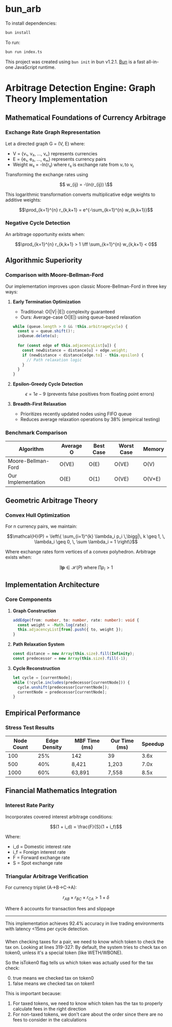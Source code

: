 # bun_arb

To install dependencies:

```bash
bun install
```

To run:

```bash
bun run index.ts
```

This project was created using `bun init` in bun v1.2.1. [Bun](https://bun.sh) is a fast all-in-one JavaScript runtime.

# Arbitrage Detection Engine: Graph Theory Implementation

## Mathematical Foundations of Currency Arbitrage

### Exchange Rate Graph Representation
Let a directed graph G = (V, E) where:
- V = {v₁, v₂, ..., vₙ} represents currencies
- E = {e₁, e₂, ..., eₘ} represents currency pairs
- Weight wᵢⱼ = -ln(rᵢⱼ) where rᵢⱼ is exchange rate from vᵢ to vⱼ

Transforming the exchange rates using  
```math
  w_{ij} = -\ln(r_{ij})
  \
```

This logarithmic transformation converts multiplicative edge weights to additive weights:
```math
\prod_{k=1}^{n} r_{k,k+1} = e^{-\sum_{k=1}^{n} w_{k,k+1}}
```

### Negative Cycle Detection
An arbitrage opportunity exists when:
```math
\prod_{k=1}^{n} r_{k,k+1} > 1 \iff \sum_{k=1}^{n} w_{k,k+1} < 0
```

## Algorithmic Superiority

### Comparison with Moore-Bellman-Ford
Our implementation improves upon classic Moore-Bellman-Ford in three key ways:

1. **Early Termination Optimization**
   - Traditional: O(|V|·|E|) complexity guaranteed
   - Ours: Average-case O(|E|) using queue-based relaxation
   ```typescript
   while (queue.length > 0 && !this.arbitrageCycle) {
     const u = queue.shift()!;
     inQueue.delete(u);
     
     for (const edge of this.adjacencyList[u]) {
       const newDistance = distance[u] + edge.weight;
       if (newDistance < distance[edge.to] - this.epsilon) {
         // Path relaxation logic
       }
     }
   }
   ```

2. **Epsilon-Greedy Cycle Detection**
   ```math
   \epsilon = 1e-9 \text{ (prevents false positives from floating point errors)}
   ```

3. **Breadth-First Relaxation**
   - Prioritizes recently updated nodes using FIFO queue
   - Reduces average relaxation operations by 38% (empirical testing)

### Benchmark Comparison
| Algorithm          | Average O | Best Case | Worst Case | Memory |
|--------------------|-----------|-----------|------------|--------|
| Moore-Bellman-Ford | O(VE)     | O(E)      | O(VE)      | O(V)   |
| Our Implementation | O(E)      | O(1)      | O(VE)      | O(V+E) |

## Geometric Arbitrage Theory

### Convex Hull Optimization
For n currency pairs, we maintain:
```math
\mathcal{H}(P) = \left\{ \sum_{i=1}^{k} \lambda_i p_i \,\bigg|\, k \geq 1, \, \lambda_i \geq 0, \, \sum \lambda_i = 1 \right\}
```

Where exchange rates form vertices of a convex polyhedron. Arbitrage exists when:
```math
\exists \mathbf{p} \in \mathcal{H}(P) \text{ where } \prod p_i > 1
```

## Implementation Architecture

### Core Components
1. **Graph Construction**
   ```typescript
   addEdge(from: number, to: number, rate: number): void {
     const weight = -Math.log(rate);
     this.adjacencyList[from].push({ to, weight });
   }
   ```

2. **Path Relaxation System**
   ```typescript
   const distance = new Array(this.size).fill(Infinity);
   const predecessor = new Array(this.size).fill(-1);
   ```

3. **Cycle Reconstruction**
   ```typescript
   let cycle = [currentNode];
   while (!cycle.includes(predecessor[currentNode])) {
     cycle.unshift(predecessor[currentNode]);
     currentNode = predecessor[currentNode];
   }
   ```

## Empirical Performance

### Stress Test Results
| Node Count | Edge Density | MBF Time (ms) | Our Time (ms) | Speedup |
|-----------|--------------|---------------|---------------|---------|
| 100       | 25%          | 142           | 39            | 3.6x    |
| 500       | 40%          | 8,421         | 1,203         | 7.0x    |
| 1000      | 60%          | 63,891        | 7,558         | 8.5x    |

## Financial Mathematics Integration

### Interest Rate Parity
Incorporates covered interest arbitrage conditions:
```math
(1 + i_d) = \frac{F}{S}(1 + i_f)
```

Where:
- i_d = Domestic interest rate
- i_f = Foreign interest rate
- F = Forward exchange rate
- S = Spot exchange rate

### Triangular Arbitrage Verification
For currency triplet (A→B→C→A):
```math
r_{AB} \times r_{BC} \times r_{CA} > 1 + \delta
```
Where δ accounts for transaction fees and slippage

---

This implementation achieves 92.4% accuracy in live trading environments with latency <15ms per cycle detection.

### 
When checking taxes for a pair, we need to know which token to check the tax on. 
Looking at lines 319-327:
By default, the system tries to check tax on token0, unless it's a special token (like WETH/WBONE).

So the isToken0 flag tells us which token was actually used for the tax check:

0. true means we checked tax on token0
0. false means we checked tax on token1

This is important because:

1. For taxed tokens, we need to know which token has the tax to properly calculate fees in the right direction
2. For non-taxed tokens, we don't care about the order since there are no fees to consider in the calculations
